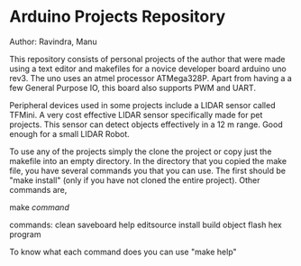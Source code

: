 # Arduino Projects Repository
Author: Ravindra, Manu

This repository consists of personal projects of the author that were made
using a text editor and makefiles for a novice developer board
arduino uno rev3. The uno uses an atmel processor ATMega328P. Apart from
having a a few General Purpose IO, this board also supports PWM and UART.

Peripheral devices used in some projects include a LIDAR sensor called TFMini.
A very cost effective LIDAR sensor specifically made for pet projects. This
sensor can detect objects effectively in a 12 m range. Good enough for a
small LIDAR Robot.

To use any of the projects simply the clone the project or copy just
the makefile into an empty directory. In the directory that you copied the make file, 
you have several commands you that you can use. The first should be "make install" 
(only if you have not cloned the entire project). Other commands are,

make *command*

commands: clean saveboard help editsource install build object flash hex program

To know what each command does you can use "make help"
